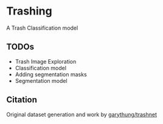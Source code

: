 # Trashing
A Trash Classification model

## TODOs
- Trash Image Exploration
- Classification model
- Adding segmentation masks
- Segmentation model

## Citation
Original dataset generation and work by [garythung/trashnet](https://github.com/garythung/trashnet)
